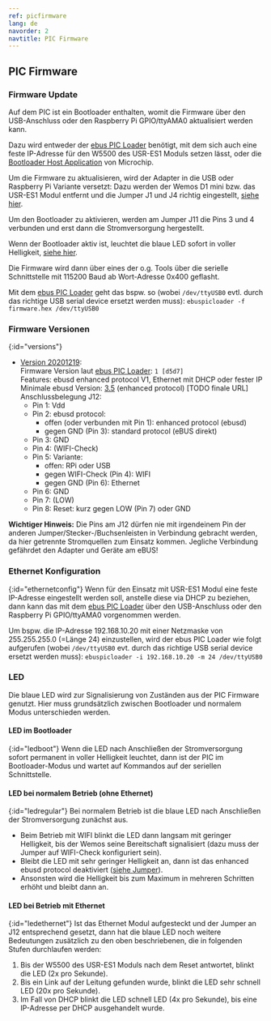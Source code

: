 ```yaml
---
ref: picfirmware
lang: de
navorder: 2
navtitle: PIC Firmware
---
```

## PIC Firmware

### Firmware Update
Auf dem PIC ist ein Bootloader enthalten, womit die Firmware über den USB-Anschluss oder den Raspberry Pi GPIO/ttyAMA0
aktualisiert werden kann.

Dazu wird entweder der
[ebus PIC Loader](https://github.com/john30/ebusd/blob/enhanced_device/src/tools/ebuspicloader.cpp)
benötigt, mit dem sich auch eine feste IP-Adresse für den W5500 des USR-ES1 Moduls setzen lässt,
oder die [Bootloader Host Application](https://www.microchip.com/promo/8-bit-bootloader) von Microchip.

Um die Firmware zu aktualisieren, wird der Adapter in die USB oder Raspberry Pi Variante versetzt: Dazu werden
der Wemos D1 mini bzw. das USR-ES1 Modul entfernt und die Jumper J1 und J4 richtig eingestellt, [siehe hier](index#varianten).

Um den Bootloader zu aktivieren, werden am Jumper J11 die Pins 3 und 4 verbunden und erst dann die Stromversorgung
hergestellt.

Wenn der Bootloader aktiv ist, leuchtet die blaue LED sofort in voller Helligkeit, [siehe hier](#led).

Die Firmware wird dann über eines der o.g. Tools über die serielle Schnittstelle mit 115200 Baud ab Wort-Adresse 0x400 geflasht.

Mit dem
[ebus PIC Loader](https://github.com/john30/ebusd/blob/enhanced_device/src/tools/ebuspicloader.cpp)
geht das bspw. so (wobei `/dev/ttyUSB0` evtl. durch das richtige USB serial device ersetzt werden muss):
`ebuspicloader -f firmware.hex /dev/ttyUSB0`

### Firmware Versionen
{:id="versions"}
* [Version 20201219](firmware/20201219-offset.hex):  
  Firmware Version laut [ebus PIC Loader](https://github.com/john30/ebusd/blob/enhanced_device/src/tools/ebuspicloader.cpp): `1 [d5d7]`  
  Features: ebusd enhanced protocol V1, Ethernet mit DHCP oder fester IP  
  Minimale ebusd Version: [3.5](https://github.com/john30/ebusd/blob/enhanced_device) (enhanced protocol) [TODO finale URL]  
  Anschlussbelegung J12:  
  * Pin 1: Vdd
  * Pin 2: ebusd protocol:
    * offen (oder verbunden mit Pin 1): enhanced protocol (ebusd)
    * gegen GND (Pin 3): standard protocol (eBUS direkt)
  * Pin 3: GND
  * Pin 4: (WIFI-Check)
  * Pin 5: Variante:
    * offen: RPi oder USB
    * gegen WIFI-Check (Pin 4): WIFI
    * gegen GND (Pin 6): Ethernet
  * Pin 6: GND
  * Pin 7: (LOW)
  * Pin 8: Reset: kurz gegen LOW (Pin 7) oder GND

**Wichtiger Hinweis:** Die Pins am J12 dürfen nie mit irgendeinem Pin der anderen Jumper/Stecker-/Buchsenleisten in
Verbindung gebracht werden, da hier getrennte Stromquellen zum Einsatz kommen. Jegliche Verbindung gefährdet den Adapter
und Geräte am eBUS!

### Ethernet Konfiguration
{:id="ethernetconfig"}
Wenn für den Einsatz mit USR-ES1 Modul eine feste IP-Adresse eingestellt werden soll, anstelle diese via DHCP zu beziehen,
dann kann das mit dem
[ebus PIC Loader](https://github.com/john30/ebusd/blob/enhanced_device/src/tools/ebuspicloader.cpp)
über den USB-Anschluss oder den Raspberry Pi GPIO/ttyAMA0 vorgenommen werden.

Um bspw. die IP-Adresse 192.168.10.20 mit einer Netzmaske von 255.255.255.0 (=Länge 24) einzustellen, wird der ebus PIC
Loader wie folgt aufgerufen (wobei `/dev/ttyUSB0` evt. durch das richtige USB serial device ersetzt werden muss):
`ebuspicloader -i 192.168.10.20 -m 24 /dev/ttyUSB0`

### LED
Die blaue LED wird zur Signalisierung von Zuständen aus der PIC Firmware genutzt. Hier muss grundsätzlich zwischen
Bootloader und normalem Modus unterschieden werden.

#### LED im Bootloader
{:id="ledboot"}
Wenn die LED nach Anschließen der Stromversorgung sofort permanent in voller Helligkeit leuchtet, dann ist der PIC im
Bootloader-Modus und wartet auf Kommandos auf der seriellen Schnittstelle.

#### LED bei normalem Betrieb (ohne Ethernet)
{:id="ledregular"}
Bei normalem Betrieb ist die blaue LED nach Anschließen der Stromversorgung zunächst aus.
* Beim Betrieb mit WIFI blinkt die LED dann langsam mit geringer Helligkeit, bis der Wemos seine Bereitschaft
  signalisiert (dazu muss der Jumper auf WIFI-Check konfiguriert sein).
* Bleibt die LED mit sehr geringer Helligkeit an, dann ist das enhanced ebusd protocol deaktiviert
  ([siehe Jumper](index#jumper)).
* Ansonsten wird die Helligkeit bis zum Maximum in mehreren Schritten erhöht und bleibt dann an.

#### LED bei Betrieb mit Ethernet
{:id="ledethernet"}
Ist das Ethernet Modul aufgesteckt und der Jumper an J12 entsprechend gesetzt, dann hat die blaue LED noch weitere
Bedeutungen zusätzlich zu den oben beschriebenen, die in folgenden Stufen durchlaufen werden:
1. Bis der W5500 des USR-ES1 Moduls nach dem Reset antwortet, blinkt die LED (2x pro Sekunde).
2. Bis ein Link auf der Leitung gefunden wurde, blinkt die LED sehr schnell LED (20x pro Sekunde).
3. Im Fall von DHCP blinkt die LED schnell LED (4x pro Sekunde), bis eine IP-Adresse per DHCP ausgehandelt wurde. 
